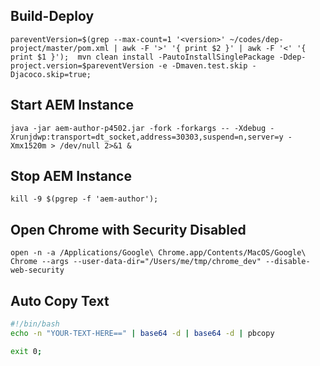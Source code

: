 ## Build-Deploy

```shell
pareventVersion=$(grep --max-count=1 '<version>' ~/codes/dep-project/master/pom.xml | awk -F '>' '{ print $2 }' | awk -F '<' '{ print $1 }');  mvn clean install -PautoInstallSinglePackage -Ddep-project.version=$pareventVersion -e -Dmaven.test.skip -Djacoco.skip=true;
```

## Start AEM Instance
```shell
java -jar aem-author-p4502.jar -fork -forkargs -- -Xdebug -Xrunjdwp:transport=dt_socket,address=30303,suspend=n,server=y -Xmx1520m > /dev/null 2>&1 &
```

## Stop AEM Instance
```shell
kill -9 $(pgrep -f 'aem-author');
```
## Open Chrome with Security Disabled
```shell
open -n -a /Applications/Google\ Chrome.app/Contents/MacOS/Google\ Chrome --args --user-data-dir="/Users/me/tmp/chrome_dev" --disable-web-security
```

## Auto Copy Text
```bash
#!/bin/bash
echo -n "YOUR-TEXT-HERE==" | base64 -d | base64 -d | pbcopy

exit 0;
```
